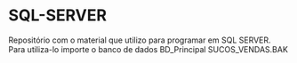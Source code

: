 # SQL-SERVER
Repositório com o material que utilizo para programar em SQL SERVER. Para utiliza-lo importe o banco de dados BD_Principal SUCOS_VENDAS.BAK
